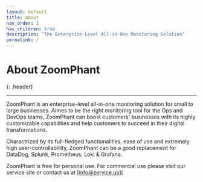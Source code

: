 ```yaml
---
layout: default
title: About
nav_order: 1
has_children: true
description: "The Enterprise Level All-in-One Monitoring Solution"
permalink: /
---
```




# About ZoomPhant

{: .header}

---

ZoomPhant is an enterprise-level all-in-one monitoring solution for small to large businesses. Aimes to be the right monitoring tool for the Ops and DevOps teams, ZoomPhant can boost customers' businesses with its highly customizable capabilities and help customers to succeed in their digital transformations.

Charactrized by its full-fledged functionalities, ease of use and extremely high user-controllablility, ZoomPhant can be a good replacement for DataDog, Splunk, Prometheus, Loki & Grafana.

ZoomPhant is free for personal use. For commercial use please visit our service site or contact us at [info@zervice.us](
